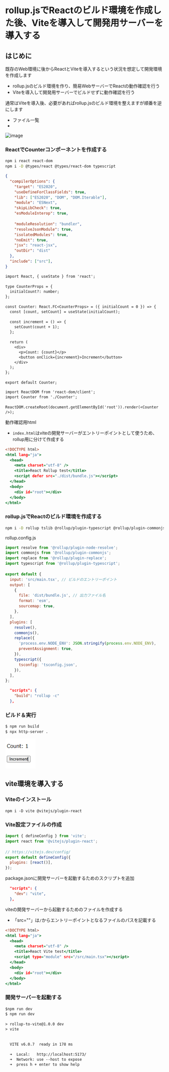# rollup.jsでReactのビルド環境を作成した後、Viteを導入して開発用サーバーを導入する

## はじめに

既存のWeb環境に後からReactとViteを導入するという状況を想定して開発環境を作成します

* rollup.jsのビルド環境を作り、簡易WebサーバーでReactの動作確認を行う
* Viteを導入して開発用サーバーでビルドせずに動作確認を行う

通常はViteを導入後、必要があればrollup.jsのビルド環境を整えますが順番を逆にします

* ファイル一覧
* 
![image](https://github.com/user-attachments/assets/0d1d126f-02de-4613-b675-2d09cc4c1dba)


### ReactでCounterコンポーネントを作成する
```bash
npm i react react-dom
npm i -D @types/react @types/react-dom typescript
```

```json:tsconfig.json
{
  "compilerOptions": {
    "target": "ES2020",
    "useDefineForClassFields": true,
    "lib": ["ES2020", "DOM", "DOM.Iterable"],
    "module": "ESNext",
    "skipLibCheck": true,
    "esModuleInterop": true,

    "moduleResolution": "bundler",
    "resolveJsonModule": true,
    "isolatedModules": true,
    "noEmit": true,
    "jsx": "react-jsx",
    "outDir": "dist"
  },
  "include": ["src"],
}

```

```tsx:Counter.tsx
import React, { useState } from 'react';

type CounterProps = {
  initialCount?: number;
};

const Counter: React.FC<CounterProps> = ({ initialCount = 0 }) => {
  const [count, setCount] = useState(initialCount);

  const increment = () => {
    setCount(count + 1);
  };

  return (
    <div>
      <p>Count: {count}</p>
      <button onClick={increment}>Increment</button>
    </div>
  );
};

export default Counter;

```

```tsx:main.tsx
import ReactDOM from 'react-dom/client';
import Counter from './Counter';

ReactDOM.createRoot(document.getElementById('root')).render(<Counter />);

```

動作確認用html

* `index.html`はviteの開発サーバーがエントリーポイントとして使うため、rollup用に分けて作成する

```html:index-rollup.html
<!DOCTYPE html>
<html lang="ja">
  <head>
    <meta charset="utf-8" />
    <title>React Rollup test</title>
    <script defer src="./dist/bundle.js"></script>
  </head>
  <body>
    <div id="root"></div>
  </body>
</html>

```

### rollup.jsでReactのビルド環境を作成する

```bash
npm i -D rollup tslib @rollup/plugin-typescript @rollup/plugin-commonjs @rollup/plugin-node-resolve @rollup/plugin-replace
```

rollup.config.js

```js:rollup.config.js
import resolve from '@rollup/plugin-node-resolve';
import commonjs from '@rollup/plugin-commonjs';
import replace from '@rollup/plugin-replace';
import typescript from '@rollup/plugin-typescript';

export default {
  input: 'src/main.tsx', // ビルドのエントリーポイント
  output: [
    {
      file: 'dist/bundle.js', // 出力ファイル名
      format: 'esm',
      sourcemap: true,
    },
  ],
  plugins: [
    resolve(),
    commonjs(),
    replace({
      'process.env.NODE_ENV': JSON.stringify(process.env.NODE_ENV),
      preventAssignment: true,
    }),
    typescript({
      tsconfig: 'tsconfig.json',
    }),
  ],
};

```

```json:package.json
  "scripts": {
    "build": "rollup -c"
  },
```

### ビルド＆実行

```bash
$ npm run build
$ npx http-server .
```

![alt text](./img/image.png)


## vite環境を導入する

### Viteのインストール

```
npm i -D vite @vitejs/plugin-react
```

### Vite設定ファイルの作成

```js:vite.config.js
import { defineConfig } from 'vite';
import react from '@vitejs/plugin-react';

// https://vitejs.dev/config/
export default defineConfig({
  plugins: [react()],
});

```

package.jsonに開発サーバーを起動するためのスクリプトを追加

```json:package.json
  "scripts": {
    "dev": "vite",
  },
```

viteの開発サーバーから起動するためのファイルを作成する

* 「src=""」は`/`からエントリーポイントとなるファイルのパスを記載する

```html:index.html
<!DOCTYPE html>
<html lang="ja">
  <head>
    <meta charset="utf-8" />
    <title>React Vite test</title>
    <script type="module" src="/src/main.tsx"></script>
  </head>
  <body>
    <div id="root"></div>
  </body>
</html>

```

### 開発サーバーを起動する

```
$npm run dev
$ npm run dev

> rollup-to-vite@1.0.0 dev
> vite


  VITE v6.0.7  ready in 178 ms

  ➜  Local:   http://localhost:5173/
  ➜  Network: use --host to expose
  ➜  press h + enter to show help
```
